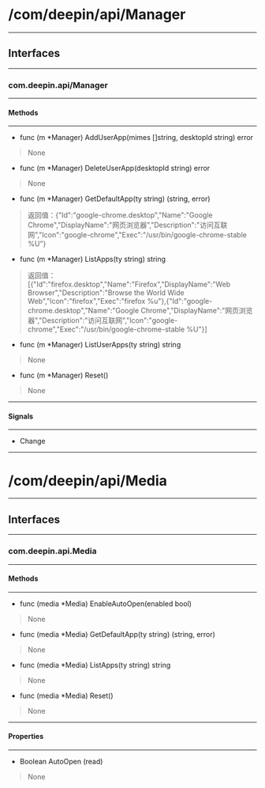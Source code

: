 # /com/deepin/api/Manager
***
## Interfaces
***
### com.deepin.api/Manager
***
#### Methods
***

- func (m *Manager) AddUserApp(mimes []string, desktopId string) error
> None

- func (m *Manager) DeleteUserApp(desktopId string) error
> None

- func (m *Manager) GetDefaultApp(ty string) (string, error)
> 返回值：{"Id":"google-chrome.desktop","Name":"Google Chrome","DisplayName":"网页浏览器","Description":"访问互联网","Icon":"google-chrome","Exec":"/usr/bin/google-chrome-stable %U"}

- func (m *Manager) ListApps(ty string) string
> 返回值：[{"Id":"firefox.desktop","Name":"Firefox","DisplayName":"Web Browser","Description":"Browse the World Wide Web","Icon":"firefox","Exec":"firefox %u"},{"Id":"google-chrome.desktop","Name":"Google Chrome","DisplayName":"网页浏览器","Description":"访问互联网","Icon":"google-chrome","Exec":"/usr/bin/google-chrome-stable %U"}]

- func (m *Manager) ListUserApps(ty string) string
> None

- func (m *Manager) Reset()
> None

***
#### Signals
***

- Change



***
# /com/deepin/api/Media
***
## Interfaces
***
### com.deepin.api.Media
***
#### Methods
***

- func (media *Media) EnableAutoOpen(enabled bool)
> None

- func (media *Media) GetDefaultApp(ty string) (string, error)
> None

- func (media *Media) ListApps(ty string) string
> None

- func (media *Media) Reset()
> None

***
#### Properties
***

- Boolean AutoOpen (read)
> None

